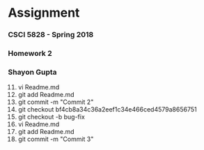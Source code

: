 # Assignment

### CSCI 5828 - Spring 2018
### Homework 2
### Shayon Gupta

11. vi Readme.md
12. git add Readme.md
13. git commit -m "Commit 2"
14. git checkout bf4cb8a34c36a2eef1c34e466ced4579a8656751
15. git checkout -b bug-fix
16. vi Readme.md
17. git add Readme.md
18. git commit -m "Commit 3"
